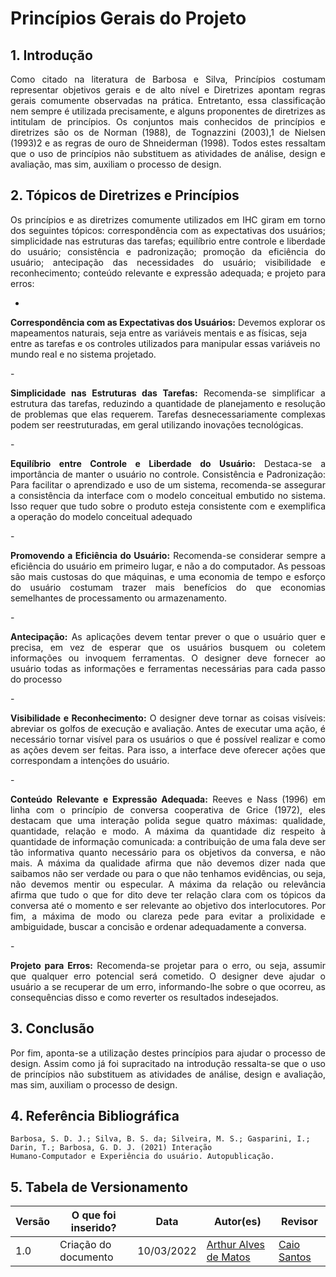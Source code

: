 # Princípios Gerais do Projeto

## 1. Introdução
<p align='justify'>
    Como citado na literatura de Barbosa e Silva, Princípios costumam representar objetivos gerais e de alto nível e Diretrizes apontam regras gerais comumente observadas na prática. Entretanto, essa classificação nem sempre é utilizada precisamente, e alguns proponentes de diretrizes as intitulam de princípios. Os conjuntos mais conhecidos de princípios e diretrizes são os de Norman (1988), de Tognazzini (2003),1 de Nielsen (1993)2 e as regras de ouro de Shneiderman (1998).
    Todos estes ressaltam que o uso de princípios não substituem as atividades de análise, design e avaliação, mas sim, auxiliam o processo de design.
</p>

## 2. Tópicos de Diretrizes e Princípios
<p align='justify'>
Os princípios e as diretrizes comumente utilizados em IHC giram em torno dos seguintes tópicos: correspondência com as expectativas dos usuários; simplicidade nas estruturas das tarefas; equilíbrio entre controle e liberdade do usuário; consistência e padronização; promoção da eficiência do usuário; antecipação das necessidades do usuário; visibilidade e reconhecimento; conteúdo relevante e expressão adequada; e projeto para erros:
</p>

- <p align='justify'>
<b>Correspondência com as Expectativas dos Usuários:</b> Devemos explorar os mapeamentos naturais, seja entre as variáveis mentais e as físicas, seja entre as tarefas e os controles utilizados para manipular essas variáveis no mundo real e no sistema projetado.
</p>
- <p align='justify'>
<b>Simplicidade nas Estruturas das Tarefas:</b> Recomenda-se simplificar a estrutura das tarefas, reduzindo a quantidade de planejamento e resolução de problemas que elas requerem. Tarefas desnecessariamente complexas podem ser reestruturadas, em geral utilizando inovações tecnológicas. 
</p>
- <p align='justify'>
<b>Equilíbrio entre Controle e Liberdade do Usuário:</b> Destaca-se a importância de manter o usuário no controle.
Consistência e Padronização:</b> Para facilitar o aprendizado e uso de um sistema, recomenda-se assegurar a consistência da interface com o modelo conceitual embutido no sistema. Isso requer que tudo sobre o produto esteja consistente com e exemplifica a operação do modelo conceitual adequado
</p>
- <p align='justify'>
<b>Promovendo a Eficiência do Usuário:</b> Recomenda-se considerar sempre a eficiência do usuário em primeiro lugar, e não a do computador. As pessoas são mais custosas do que máquinas, e uma economia de tempo e esforço do usuário costumam trazer mais benefícios do que economias semelhantes de processamento ou armazenamento.
</p>
- <p align='justify'>
<b>Antecipação:</b> As aplicações devem tentar prever o que o usuário quer e precisa, em vez de esperar que os usuários busquem ou coletem informações ou invoquem ferramentas. O designer deve fornecer ao usuário todas as informações e ferramentas necessárias para cada passo do processo 
</p>
- <p align='justify'>
<b>Visibilidade e Reconhecimento:</b> O designer deve tornar as coisas visíveis:</b> abreviar os golfos de execução e avaliação. Antes de executar uma ação, é necessário tornar visível para os usuários o que é possível realizar e como as ações devem ser feitas. Para isso, a interface deve oferecer ações que correspondam a intenções do usuário.
</p>
- <p align='justify'>
<b>Conteúdo Relevante e Expressão Adequada:</b> Reeves e Nass (1996) em linha com o princípio de conversa cooperativa de Grice (1972), eles destacam que uma interação polida segue quatro máximas: qualidade, quantidade, relação e modo. A máxima da quantidade diz respeito à quantidade de informação comunicada: a contribuição de uma fala deve ser tão informativa quanto necessário para os objetivos da conversa, e não mais. A máxima da qualidade afirma que não devemos dizer nada que saibamos não ser verdade ou para o que não tenhamos evidências, ou seja, não devemos mentir ou especular. A máxima da relação ou relevância afirma que tudo o que for dito deve ter relação clara com os tópicos da conversa até o momento e ser relevante ao objetivo dos interlocutores. Por fim, a máxima de modo ou clareza pede para evitar a prolixidade e ambiguidade, buscar a concisão e ordenar adequadamente a conversa.
</p>
- <p align='justify'>
<b>Projeto para Erros:</b> Recomenda-se projetar para o erro, ou seja, assumir que qualquer erro potencial será cometido. O designer deve ajudar o usuário a se recuperar de um erro, informando-lhe sobre o que ocorreu, as consequências disso e como reverter os resultados indesejados.
</p>

## 3. Conclusão

<p align='justify'>
    Por fim, aponta-se a utilização destes princípios para ajudar o processo de design. Assim como já foi supracitado na introdução ressalta-se que o uso de princípios não substituem as atividades de análise, design e avaliação, mas sim, auxiliam o processo de design.
</p>

## 4. Referência Bibliográfica
    Barbosa, S. D. J.; Silva, B. S. da; Silveira, M. S.; Gasparini, I.; Darin, T.; Barbosa, G. D. J. (2021) Interação
    Humano-Computador e Experiência do usuário. Autopublicação.

## 5. Tabela de Versionamento
Versão |  O que foi inserido? | Data | Autor(es)| Revisor |
---- |----- | ---- | ---- | ---- |
1.0| Criação do documento |10/03/2022| [Arthur Alves de Matos](https://github.com/Arthur-Gaudium) | [Caio Santos](https://github.com/caiobsantos) |




